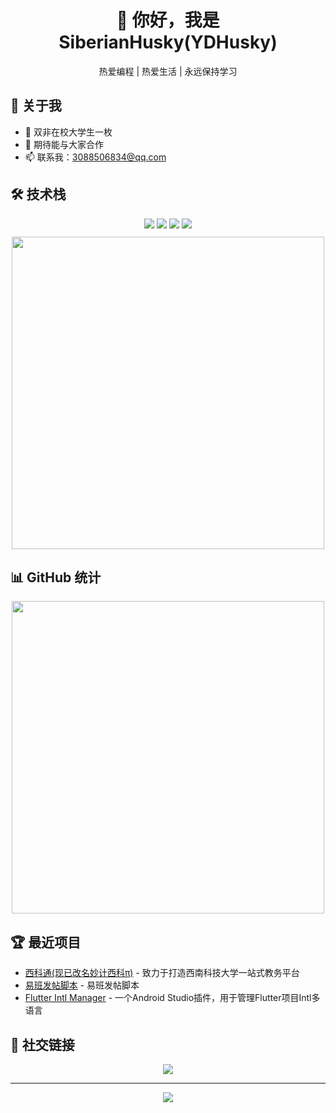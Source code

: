 <div align="center">
    <h1>👋 你好，我是 SiberianHusky(YDHusky)</h1>
    <p>热爱编程 | 热爱生活 | 永远保持学习</p>
</div>

## 🎯 关于我

- 🔭 双非在校大学生一枚
- 👯 期待能与大家合作
- 📫 联系我：3088506834@qq.com

## 🛠️ 技术栈

<div align="center">
    <img src="https://img.shields.io/badge/-Java-007396?style=flat-square&logo=java&logoColor=white" />
    <img src="https://img.shields.io/badge/-Python-3776AB?style=flat-square&logo=python&logoColor=white" />
    <img src="https://img.shields.io/badge/-Vue.js-4FC08D?style=flat-square&logo=vue.js&logoColor=white" />
    <img src="https://img.shields.io/badge/-Flutter-02569B?style=flat-square&logo=flutter&logoColor=white" />
</div>
<div style="height:10px;" align="center">
</div>
<div align="center">
    <img width="500px" src="https://github-readme-stats.vercel.app/api/top-langs/?username=YDHusky&layout=compact&theme=radical" />
</div>

## 📊 GitHub 统计

<div align="center">
    <img width="500px" src="https://github-readme-stats.vercel.app/api?username=YDHusky&show_icons=true&theme=radical" />
</div>

## 🏆 最近项目

- [西科通(现已改名妙计西科π)](https://github.com/YDHusky/SWUST-Link) - 致力于打造西南科技大学一站式教务平台 
- [易班发帖脚本](https://github.com/YDHusky/SYiBanPost) - 易班发帖脚本
- [Flutter Intl Manager](https://github.com/YDHusky/Flutter-Intl-Manager) - 一个Android Studio插件，用于管理Flutter项目Intl多语言


## 🤝 社交链接

<div align="center">
    <a href="https://husky.yudream.online"><img src="https://img.shields.io/badge/-Website-4285F4?style=flat-square&logo=google-chrome&logoColor=white" /></a>
</div>

---

<div align="center">
    <img src="https://komarev.com/ghpvc/?username=YDHusky&color=brightgreen" />
</div>

